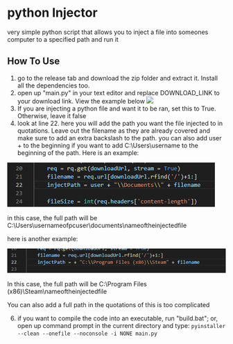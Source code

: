 # python Injector

very simple python script that allows you to inject a file into someones computer to a specified path and run it

## How To Use
 
 1. go to the release tab and download the zip folder and extract it. Install all the dependencies too.
 2. open up "main.py" in your text editor and replace DOWNLOAD_LINK to your download link. View the example below
 ![](images1exmaple1.png)
 1. If you are injecting a python file and want it to be ran, set this to True. Otherwise, leave it false
 2. look at line 22. here you will add the path you want the file injected to in quotations. Leave out the filename as they are already covered and make sure to add an extra backslash to the path. you can also add user + to the beginning if you want to add C:\Users\username to the beginning of the path. Here is an example:
   
  ![2](images/example2.png)
  
  in this case, the full path will be C:\Users\usernameofpcuser\documents\nameoftheinjectedfile
  
  here is another example:
  
  ![3](images/example3.png)
  
  In this case, the full path will be C:\Program Files (x86)\Steam\nameoftheinjectedfile
  
  You can also add a full path in the quotations of this is too complicated

  6. if you want to compile the code into an executable, run "build.bat"; or, open up command prompt in the current directory and type: `pyinstaller --clean --onefile --noconsole -i NONE main.py`
  


 
